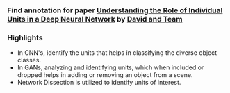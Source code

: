 ### **Find annotation for paper [Understanding the Role of Individual Units in a Deep Neural Network](https://arxiv.org/abs/2009.05041) by [David and Team](https://github.com/davidbau/dissect)**

### **Highlights**

  * In CNN's, identify the units that helps in classifying the diverse object classes.
  * In GANs, analyzing and identifying units, which when included or dropped helps in adding or removing an object from a scene.
  * Network Dissection is utilized to identify units of interest.
